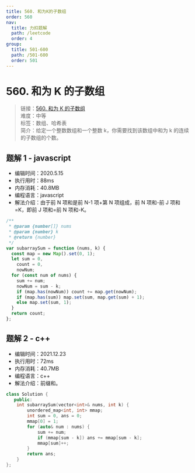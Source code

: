 ```yaml
---
title: 560. 和为K的子数组
order: 560
nav:
  title: 力扣题解
  path: /leetcode
  order: 4
group:
  title: 501-600
  path: /501-600
  order: 501
---
```


# 560. 和为 K 的子数组

> 链接：[560. 和为 K 的子数组](https://leetcode-cn.com/problems/subarray-sum-equals-k/)  
> 难度：中等  
> 标签：数组、哈希表  
> 简介：给定一个整数数组和一个整数 k，你需要找到该数组中和为 k 的连续的子数组的个数。

## 题解 1 - javascript

- 编辑时间：2020.5.15
- 执行用时：88ms
- 内存消耗：40.8MB
- 编程语言：javascript
- 解法介绍：由于前 N 项和是前 N-1 项+第 N 项组成，前 N 项和-前 J 项和=K，即前 J 项和=前 N 项和-K。

```javascript
/**
 * @param {number[]} nums
 * @param {number} k
 * @return {number}
 */
var subarraySum = function (nums, k) {
  const map = new Map().set(0, 1);
  let sum = 0,
    count = 0,
    nowNum;
  for (const num of nums) {
    sum += num;
    nowNum = sum - k;
    if (map.has(nowNum)) count += map.get(nowNum);
    if (map.has(sum)) map.set(sum, map.get(sum) + 1);
    else map.set(sum, 1);
  }
  return count;
};
```

## 题解 2 - c++

- 编辑时间：2021.12.23
- 执行用时：72ms
- 内存消耗：40.7MB
- 编程语言：c++
- 解法介绍：前缀和。

```c++
class Solution {
   public:
    int subarraySum(vector<int>& nums, int k) {
        unordered_map<int, int> mmap;
        int sum = 0, ans = 0;
        mmap[0] = 1;
        for (auto& num : nums) {
            sum += num;
            if (mmap[sum - k]) ans += mmap[sum - k];
            mmap[sum]++;
        }
        return ans;
    }
};
```
